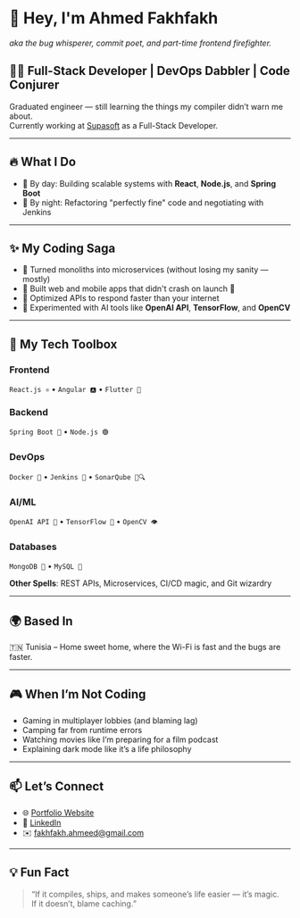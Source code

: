 # 👋 Hey, I'm Ahmed Fakhfakh

_aka the bug whisperer, commit poet, and part-time frontend firefighter._

## 🧑‍💻 Full-Stack Developer | DevOps Dabbler | Code Conjurer  
Graduated engineer — still learning the things my compiler didn’t warn me about.  
Currently working at [Supasoft](https://supasoft.com.tn/) as a Full-Stack Developer.

---

## 🔥 What I Do
- 🧱 By day: Building scalable systems with **React**, **Node.js**, and **Spring Boot**
- 🌙 By night: Refactoring "perfectly fine" code and negotiating with Jenkins

---

## ✨ My Coding Saga
- 🧩 Turned monoliths into microservices (without losing my sanity — mostly)
- 📱 Built web and mobile apps that didn't crash on launch 🎉
- 🚀 Optimized APIs to respond faster than your internet
- 🤖 Experimented with AI tools like **OpenAI API**, **TensorFlow**, and **OpenCV**

---

## 🧰 My Tech Toolbox

### Frontend
`React.js ⚛️` • `Angular 🅰️` • `Flutter 🦋`  

### Backend
`Spring Boot 🌱` • `Node.js 🟢`  

### DevOps
`Docker 🐳` • `Jenkins 🤖` • `SonarQube 🐛🔍`  

### AI/ML
`OpenAI API 🤯` • `TensorFlow 🤖` • `OpenCV 👁️`  

### Databases
`MongoDB 🍃` • `MySQL 🐬`  

**Other Spells**: REST APIs, Microservices, CI/CD magic, and Git wizardry

---

## 🌍 Based In
🇹🇳 Tunisia – Home sweet home, where the Wi-Fi is fast and the bugs are faster.

---

## 🎮 When I’m Not Coding
- Gaming in multiplayer lobbies (and blaming lag)
- Camping far from runtime errors
- Watching movies like I’m preparing for a film podcast
- Explaining dark mode like it’s a life philosophy

---

## 📫 Let’s Connect
- 🌐 [Portfolio Website]()
- 💼 [LinkedIn]()
- ✉️ fakhfakh.ahmeed@gmail.com

---

## 💡 Fun Fact
> “If it compiles, ships, and makes someone’s life easier — it’s magic.  
> If it doesn’t, blame caching.”

